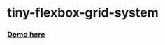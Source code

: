# tiny-flexbox-grid-system

### [Demo here](https://pavellaptev.github.io/tiny-flexbox-grid-system)
